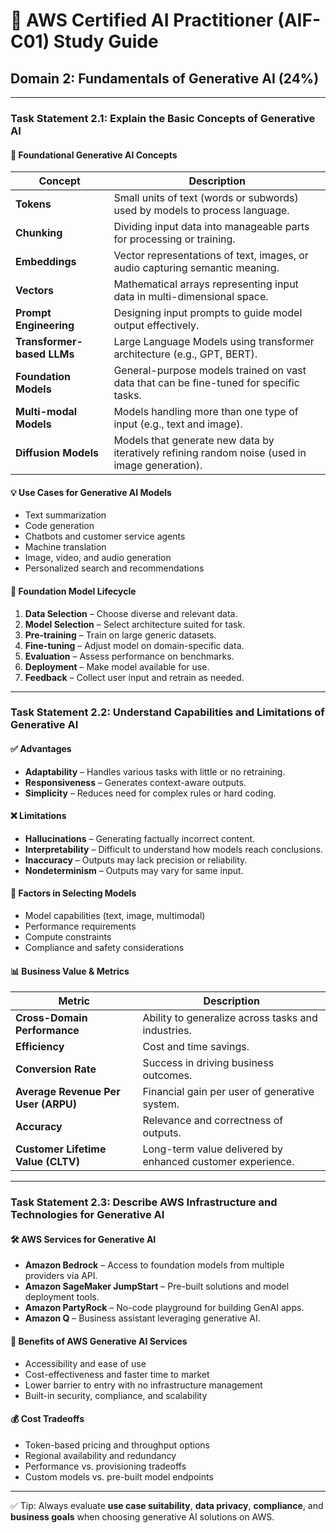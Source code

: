 # 📘 AWS Certified AI Practitioner (AIF-C01) Study Guide  
## Domain 2: Fundamentals of Generative AI (24%)

---

### Task Statement 2.1: Explain the Basic Concepts of Generative AI

#### 🧠 Foundational Generative AI Concepts

| Concept | Description |
|--------|-------------|
| **Tokens** | Small units of text (words or subwords) used by models to process language. |
| **Chunking** | Dividing input data into manageable parts for processing or training. |
| **Embeddings** | Vector representations of text, images, or audio capturing semantic meaning. |
| **Vectors** | Mathematical arrays representing input data in multi-dimensional space. |
| **Prompt Engineering** | Designing input prompts to guide model output effectively. |
| **Transformer-based LLMs** | Large Language Models using transformer architecture (e.g., GPT, BERT). |
| **Foundation Models** | General-purpose models trained on vast data that can be fine-tuned for specific tasks. |
| **Multi-modal Models** | Models handling more than one type of input (e.g., text and image). |
| **Diffusion Models** | Models that generate new data by iteratively refining random noise (used in image generation). |

#### 💡 Use Cases for Generative AI Models
- Text summarization
- Code generation
- Chatbots and customer service agents
- Machine translation
- Image, video, and audio generation
- Personalized search and recommendations

#### 🔁 Foundation Model Lifecycle
1. **Data Selection** – Choose diverse and relevant data.
2. **Model Selection** – Select architecture suited for task.
3. **Pre-training** – Train on large generic datasets.
4. **Fine-tuning** – Adjust model on domain-specific data.
5. **Evaluation** – Assess performance on benchmarks.
6. **Deployment** – Make model available for use.
7. **Feedback** – Collect user input and retrain as needed.

---

### Task Statement 2.2: Understand Capabilities and Limitations of Generative AI

#### ✅ Advantages
- **Adaptability** – Handles various tasks with little or no retraining.
- **Responsiveness** – Generates context-aware outputs.
- **Simplicity** – Reduces need for complex rules or hard coding.

#### ❌ Limitations
- **Hallucinations** – Generating factually incorrect content.
- **Interpretability** – Difficult to understand how models reach conclusions.
- **Inaccuracy** – Outputs may lack precision or reliability.
- **Nondeterminism** – Outputs may vary for same input.

#### 🧩 Factors in Selecting Models
- Model capabilities (text, image, multimodal)
- Performance requirements
- Compute constraints
- Compliance and safety considerations

#### 📊 Business Value & Metrics
| Metric | Description |
|--------|-------------|
| **Cross-Domain Performance** | Ability to generalize across tasks and industries. |
| **Efficiency** | Cost and time savings. |
| **Conversion Rate** | Success in driving business outcomes. |
| **Average Revenue Per User (ARPU)** | Financial gain per user of generative system. |
| **Accuracy** | Relevance and correctness of outputs. |
| **Customer Lifetime Value (CLTV)** | Long-term value delivered by enhanced customer experience. |

---

### Task Statement 2.3: Describe AWS Infrastructure and Technologies for Generative AI

#### 🛠️ AWS Services for Generative AI
- **Amazon Bedrock** – Access to foundation models from multiple providers via API.
- **Amazon SageMaker JumpStart** – Pre-built solutions and model deployment tools.
- **Amazon PartyRock** – No-code playground for building GenAI apps.
- **Amazon Q** – Business assistant leveraging generative AI.

#### 🌟 Benefits of AWS Generative AI Services
- Accessibility and ease of use
- Cost-effectiveness and faster time to market
- Lower barrier to entry with no infrastructure management
- Built-in security, compliance, and scalability

#### 💰 Cost Tradeoffs
- Token-based pricing and throughput options
- Regional availability and redundancy
- Performance vs. provisioning tradeoffs
- Custom models vs. pre-built model endpoints

---

✅ Tip: Always evaluate **use case suitability**, **data privacy**, **compliance**, and **business goals** when choosing generative AI solutions on AWS.

